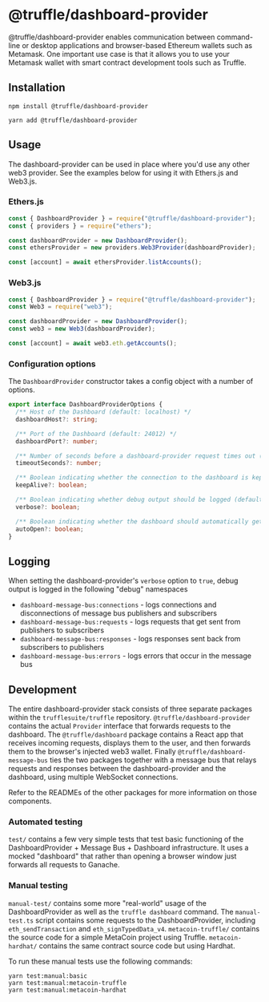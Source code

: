 # @truffle/dashboard-provider

@truffle/dashboard-provider enables communication between command-line or desktop applications and browser-based Ethereum wallets such as Metamask. One important use case is that it allows you to use your Metamask wallet with smart contract development tools such as Truffle.

## Installation

```
npm install @truffle/dashboard-provider
```

```
yarn add @truffle/dashboard-provider
```

## Usage

The dashboard-provider can be used in place where you'd use any other web3 provider. See the examples below for using it with Ethers.js and Web3.js.

### Ethers.js

```js
const { DashboardProvider } = require("@truffle/dashboard-provider");
const { providers } = require("ethers");

const dashboardProvider = new DashboardProvider();
const ethersProvider = new providers.Web3Provider(dashboardProvider);

const [account] = await ethersProvider.listAccounts();
```

### Web3.js

```js
const { DashboardProvider } = require("@truffle/dashboard-provider");
const Web3 = require("web3");

const dashboardProvider = new DashboardProvider();
const web3 = new Web3(dashboardProvider);

const [account] = await web3.eth.getAccounts();
```

### Configuration options

The `DashboardProvider` constructor takes a config object with a number of options.

```ts
export interface DashboardProviderOptions {
  /** Host of the Dashboard (default: localhost) */
  dashboardHost?: string;

  /** Port of the Dashboard (default: 24012) */
  dashboardPort?: number;

  /** Number of seconds before a dashboard-provider request times out (default: 120) */
  timeoutSeconds?: number;

  /** Boolean indicating whether the connection to the dashboard is kept alive between requests (default: false) */
  keepAlive?: boolean;

  /** Boolean indicating whether debug output should be logged (default: false) */
  verbose?: boolean;

  /** Boolean indicating whether the dashboard should automatically get opened in the default browser (default: true) */
  autoOpen?: boolean;
}
```

## Logging

When setting the dashboard-provider's `verbose` option to `true`, debug output is logged in the following "debug" namespaces

- `dashboard-message-bus:connections` - logs connections and disconnections of message bus publishers and subscribers
- `dashboard-message-bus:requests` - logs requests that get sent from publishers to subscribers
- `dashboard-message-bus:responses` - logs responses sent back from subscribers to publishers
- `dashboard-message-bus:errors` - logs errors that occur in the message bus

## Development

The entire dashboard-provider stack consists of three separate packages within the `trufflesuite/truffle` repository. `@truffle/dashboard-provider` contains the actual `Provider` interface that forwards requests to the dashboard. The `@truffle/dashboard` package contains a React app that receives incoming requests, displays them to the user, and then forwards them to the browser's injected web3 wallet. Finally `@truffle/dashboard-message-bus` ties the two packages together with a message bus that relays requests and responses between the dashboard-provider and the dashboard, using multiple WebSocket connections.

Refer to the READMEs of the other packages for more information on those components.

### Automated testing

`test/` contains a few very simple tests that test basic functioning of the DashboardProvider + Message Bus + Dashboard infrastructure. It uses a mocked "dashboard" that rather than opening a browser window just forwards all requests to Ganache.

### Manual testing

`manual-test/` contains some more "real-world" usage of the DashboardProvider as well as the `truffle dashboard` command. The `manual-test.ts` script contains some requests to the DashboardProvider, including `eth_sendTransaction` and `eth_signTypedData_v4`. `metacoin-truffle/` contains the source code for a simple MetaCoin project using Truffle. `metacoin-hardhat/` contains the same contract source code but using Hardhat.

To run these manual tests use the following commands:

```
yarn test:manual:basic
yarn test:manual:metacoin-truffle
yarn test:manual:metacoin-hardhat
```
